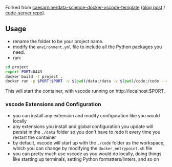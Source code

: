 Forked from [caesarnine/data-science-docker-vscode-template](https://github.com/caesarnine/data-science-docker-vscode-template) ([blog post](https://binal.pub/2019/04/running-vscode-in-docker) / [code-server repo](https://github.com/codercom/code-server)).

## Usage

- rename the folder to be your project name.
- modify the `environment.yml` file to include all the Python packages you need.
- run:

```bash
cd project
export PORT=8443
docker build -t project .
docker run -p $PORT:$PORT -v $(pwd)/data:/data -v $(pwd)/code:/code --rm -it project
```
This will start the container, with vscode running on http://localhost:$PORT.

### vscode Extensions and Configuration

- you can install any extension and modify configuration like you would locally
- any extensions you install and global configuration you update will persist in the `./data` folder so you don't have to redo it every time you restart the container
- by default, vscode will start up with the `./code` folder as the workspace, which you can change by modifying the `docker_entrypoint.sh` file
- you can pretty much use vscode as you would do locally, doing things like starting up terminals, setting Python formatters/linters, and so on
